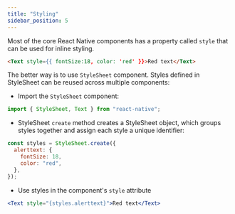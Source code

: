```yaml
---
title: "Styling"
sidebar_position: 5
---
```

Most of the core React Native components has a property called `style` that can be used for inline styling.

```html
<Text style={{ fontSize:18, color: 'red' }}>Red text</Text>
```
The better way is to use `StyleSheet` component. Styles defined in StyleSheet can be reused across multiple components:

- Import the `StyleSheet` component:

```js
import { StyleSheet, Text } from "react-native";
```

- StyleSheet `create` method creates a StyleSheet object, which groups styles together and assign each style a unique identifier:

```js
const styles = StyleSheet.create({
  alerttext: {
    fontSize: 18,
    color: "red",
  },
});
```

- Use styles in the component's `style` attribute

```jsx
<Text style="{styles.alerttext}">Red text</Text>
```
